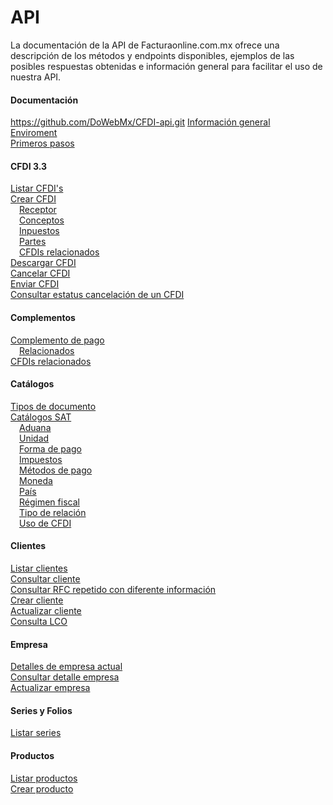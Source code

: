 # API

La documentación de la API de Facturaonline.com.mx ofrece una descripción de los métodos y endpoints disponibles, ejemplos de las posibles respuestas obtenidas e información general para facilitar el uso de nuestra API.

#### Documentación
https://github.com/DoWebMx/CFDI-api.git
[Información general](https://github.com/DoWebMx/CFDI-api/blob/master/Documentacion/Informacion_general.md)  
[Enviroment](https://github.com/DoWebMx/CFDI-api/blob/master/Documentacion/Enviroment.md)  
[Primeros pasos](https://github.com/DoWebMx/CFDI-api/blob/master/Documentacion/Primeros%20pasos.md)  

#### CFDI 3.3
[Listar CFDI's](https://github.com/DoWebMx/CFDI-api/blob/master/CFDI_3-3/Listar%20CFDI-s.md)  
[Crear CFDI](https://github.com/DoWebMx/CFDI-api/blob/master/CFDI_3-3/Crear%20CFDI.md)  
 &emsp;[Receptor](https://github.com/DoWebMx/CFDI-api/blob/master/CFDI_3-3/Crear%20CFDI/Receptor.md)  
 &emsp;[Conceptos](https://github.com/DoWebMx/CFDI-api/blob/master/CFDI_3-3/Crear%20CFDI/Conceptos.md)  
 &emsp;[Inpuestos](https://github.com/DoWebMx/CFDI-api/blob/master/CFDI_3-3/Crear%20CFDI/Impuestos.md)  
 &emsp;[Partes](https://github.com/DoWebMx/CFDI-api/blob/master/CFDI_3-3/Crear%20CFDI/Partes.md)  
 &emsp;[CFDIs relacionados](https://github.com/DoWebMx/CFDI-api/blob/master/CFDI_3-3/Crear%20CFDI/CFDIs%20relacionados.md)  
[Descargar CFDI](https://github.com/DoWebMx/CFDI-api/blob/master/CFDI_3-3/Descargar%20CFDI.md)  
[Cancelar CFDI](https://github.com/DoWebMx/CFDI-api/blob/master/CFDI_3-3/Cancelar%20CFDI.md)  
[Enviar CFDI](https://github.com/DoWebMx/CFDI-api/blob/master/CFDI_3-3/Enviar%20CFDI.md)  
[Consultar estatus cancelación de un CFDI](https://github.com/DoWebMx/CFDI-api/blob/master/CFDI_3-3/Consultar%20estatus%20cancelaci-n%20de%20un%20CFDI.md)  

#### Complementos
[Complemento de pago](https://github.com/DoWebMx/CFDI-api/blob/master/Complementos/Complemento%20de%20pago.md)  
 &emsp;[Relacionados](https://github.com/DoWebMx/CFDI-api/blob/master/Complementos/Complemento%20de%20pago/Relacionados.md)  
[CFDIs relacionados](https://github.com/DoWebMx/CFDI-api/blob/master/Complementos/CFDIs%20relacionados.md)  

#### Catálogos
[Tipos de documento](https://github.com/DoWebMx/CFDI-api/blob/master/Catalogos/Tipos%20de%20documento.md)  
[Catálogos SAT](https://github.com/DoWebMx/CFDI-api/blob/master/Catalogos/Cat-logos%20SAT.md)  
 &emsp;[Aduana](https://github.com/DoWebMx/CFDI-api/blob/master/Catalogos/Cat-logos%20SAT/Aduana.md)  
 &emsp;[Unidad](https://github.com/DoWebMx/CFDI-api/blob/master/Catalogos/Cat-logos%20SAT/Unidad.md)  
 &emsp;[Forma de pago](https://github.com/DoWebMx/CFDI-api/blob/master/Catalogos/Cat-logos%20SAT/Forma%20de%20pago.md)  
 &emsp;[Impuestos](https://github.com/DoWebMx/CFDI-api/blob/master/Catalogos/Cat-logos%20SAT/Impuestos.md)  
 &emsp;[Métodos de pago](https://github.com/DoWebMx/CFDI-api/blob/master/Catalogos/Cat-logos%20SAT/M-todos%20de%20pago.md)  
 &emsp;[Moneda](https://github.com/DoWebMx/CFDI-api/blob/master/Catalogos/Cat-logos%20SAT/Moneda.md)  
 &emsp;[País](https://github.com/DoWebMx/CFDI-api/blob/master/Catalogos/Cat-logos%20SAT/Pa-s.md)  
 &emsp;[Régimen fiscal](https://github.com/DoWebMx/CFDI-api/blob/master/Catalogos/Cat-logos%20SAT/R-gimen%20fiscal.md)  
 &emsp;[Tipo de relación](https://github.com/DoWebMx/CFDI-api/blob/master/Catalogos/Cat-logos%20SAT/Tipo%20de%20relaci-n.md)  
 &emsp;[Uso de CFDI](https://github.com/DoWebMx/CFDI-api/blob/master/Catalogos/Cat-logos%20SAT/Uso%20de%20CFDI.md)  

#### Clientes
[Listar clientes](https://github.com/DoWebMx/CFDI-api/blob/master/Clientes/Listar%20clientes.md)  
[Consultar cliente](https://github.com/DoWebMx/CFDI-api/blob/master/Clientes/Consultar%20cliente.md)  
[Consultar RFC repetido con diferente información](https://github.com/DoWebMx/CFDI-api/blob/master/Clientes/Consultar%20RFC%20repetido%20con%20diferente%20informaci-n.md)  
[Crear cliente](https://github.com/DoWebMx/CFDI-api/blob/master/Clientes/Crear%20cliente.md)  
[Actualizar cliente](https://github.com/DoWebMx/CFDI-api/blob/master/Clientes/Actualizar%20cliente.md)  
[Consulta LCO](https://github.com/DoWebMx/CFDI-api/blob/master/Clientes/Consulta%20LCO.md)  

#### Empresa
[Detalles de empresa actual](https://github.com/DoWebMx/CFDI-api/blob/master/Empresa/Detalles%20de%20empresa%20actual.md)  
[Consultar detalle empresa](https://github.com/DoWebMx/CFDI-api/blob/master/Empresa/Consultar%20detalle%20empresa.md)  
[Actualizar empresa](https://github.com/DoWebMx/CFDI-api/blob/master/Empresa/Actualizar%20empresa.md)  

#### Series y Folios
[Listar series](https://github.com/DoWebMx/CFDI-api/blob/master/Series%20y%20Folios/Listar%20series.md)  

#### Productos
[Listar productos](https://github.com/DoWebMx/CFDI-api/blob/master/Productos/Listar%20productos.md)  
[Crear producto](https://github.com/DoWebMx/CFDI-api/blob/master/Productos/Crear%20producto.md)  
